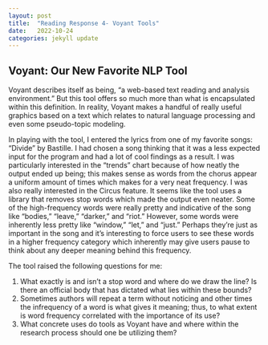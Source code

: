 ```yaml
---
layout: post
title:  "Reading Response 4- Voyant Tools"
date:   2022-10-24 
categories: jekyll update
---
```


## Voyant: Our New Favorite NLP Tool

Voyant describes itself as being, “a web-based text reading and analysis environment.” But this tool offers so much more than what is encapsulated within this definition. In reality, Voyant makes a handful of really useful graphics based on a text which relates to natural language processing and even some pseudo-topic modeling. 

In playing with the tool, I entered the lyrics from one of my favorite songs: “Divide” by Bastille. I had chosen a song thinking that it was a less expected input for the program and had a lot of cool findings as a result. I was particularly interested in the “trends” chart because of how neatly the output ended up being; this makes sense as words from the chorus appear a uniform amount of times which makes for a very neat frequency. I was also really interested in the Circus feature. It seems like the tool uses a library that removes stop words which made the output even neater. Some of the high-frequency words were really pretty and indicative of the song like “bodies,” “leave,” “darker,” and “riot.” However, some words were inherently less pretty like “window,” “let,” and “just.” Perhaps they’re just as important in the song and it’s interesting to force users to see these words in a higher frequency category which inherently may give users pause to think about any deeper meaning behind this frequency. 

The tool raised the following questions for me: 

1. What exactly is and isn’t a stop word and where do we draw the line? Is there an official body that has dictated what lies within these bounds? 
2. Sometimes authors will repeat a term without noticing and other times the infrequency of a word is what gives it meaning; thus, to what extent is word frequency correlated with the importance of its use?
3. What concrete uses do tools as Voyant have and where within the research process should one be utilizing them? 
